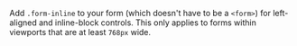 Add `.form-inline` to your form (which doesn't have to be a `<form>`) for left-aligned and inline-block controls. This only applies to forms within viewports that are at least `768px` wide.